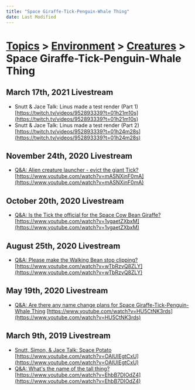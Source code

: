 ```yaml
---
title: "Space Giraffe-Tick-Penguin-Whale Thing"
date: Last Modified
---
```

# [Topics](../../../topics.md) > [Environment](../../../topics/environment.md) > [Creatures](../../../topics/environment/creatures.md) > Space Giraffe-Tick-Penguin-Whale Thing

## March 17th, 2021 Livestream
* Snutt & Jace Talk: Linus made a test render (Part 1) [https://twitch.tv/videos/952893339?t=01h21m10s](https://twitch.tv/videos/952893339?t=01h21m10s)
* Snutt & Jace Talk: Linus made a test render (Part 2) [https://twitch.tv/videos/952893339?t=01h24m28s](https://twitch.tv/videos/952893339?t=01h24m28s)

## November 24th, 2020 Livestream
* [Q&A: Alien creature launcher - evict the giant Tick?](../../../transcriptions/yt-mASNXinF0mA.md) [https://www.youtube.com/watch?v=mASNXinF0mA](https://www.youtube.com/watch?v=mASNXinF0mA)

## October 20th, 2020 Livestream
* [Q&A: Is the Tick the official for the Space Cow Bean Giraffe?](../../../transcriptions/yt-1vgaetZXbxM.md) [https://www.youtube.com/watch?v=1vgaetZXbxM](https://www.youtube.com/watch?v=1vgaetZXbxM)

## August 25th, 2020 Livestream
* [Q&A: Please make the Walking Bean stop clipping?](../../../transcriptions/yt-wTbRzvQ8ZLY.md) [https://www.youtube.com/watch?v=wTbRzvQ8ZLY](https://www.youtube.com/watch?v=wTbRzvQ8ZLY)

## May 19th, 2020 Livestream
* [Q&A: Are there any name change plans for Space Giraffe-Tick-Penguin-Whale Thing](../../../transcriptions/yt-HU5CtNK3rds.md) [https://www.youtube.com/watch?v=HU5CtNK3rds](https://www.youtube.com/watch?v=HU5CtNK3rds)

## March 9th, 2019 Livestream
* [Snutt, Simon, & Jace Talk: Space Potato](../../../transcriptions/yt-OAIUIEgtCxU.md) [https://www.youtube.com/watch?v=OAIUIEgtCxU](https://www.youtube.com/watch?v=OAIUIEgtCxU)
* [Q&A: What's the name of the tall thing?](../../../transcriptions/yt-EhbB7DIOdZ4.md) [https://www.youtube.com/watch?v=EhbB7DIOdZ4](https://www.youtube.com/watch?v=EhbB7DIOdZ4)
